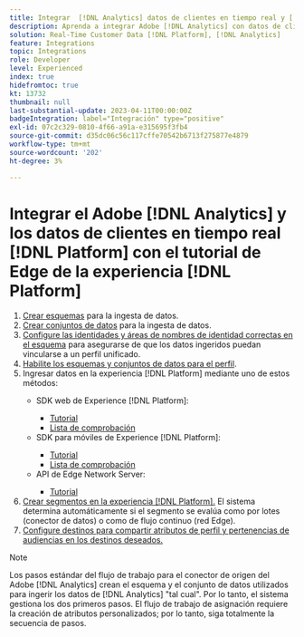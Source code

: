 ```yaml
---
title: Integrar  [!DNL Analytics] datos de clientes en tiempo real y [!DNL Platform] con el tutorial de Experience [!DNL Platform] Edge
description: Aprenda a integrar Adobe [!DNL Analytics] con datos de clientes en tiempo real [!DNL Platform] mediante el SDK web de AEP, el SDK móvil de AEP o la API de Edge Network Server.
solution: Real-Time Customer Data [!DNL Platform], [!DNL Analytics]
feature: Integrations
topic: Integrations
role: Developer
level: Experienced
index: true
hidefromtoc: true
kt: 13732
thumbnail: null
last-substantial-update: 2023-04-11T00:00:00Z
badgeIntegration: label="Integración" type="positive"
exl-id: 07c2c329-0810-4f66-a91a-e315695f3fb4
source-git-commit: d35dc06c56c117cffe70542b6713f275877e4879
workflow-type: tm+mt
source-wordcount: '202'
ht-degree: 3%

---
```


# Integrar el Adobe [!DNL Analytics] y los datos de clientes en tiempo real [!DNL Platform] con el tutorial de Edge de la experiencia [!DNL Platform]

<ol>
    <li><a href="https://experienceleague.adobe.com/es?lang=es#dashboard/learning" _target="_blank" rel="noopener noreferrer">Crear esquemas</a> para la ingesta de datos.</li>
    <li><a href="https://experienceleague.adobe.com/docs/platform-learn/tutorials/data-ingestion/create-datasets-and-ingest-data.html?lang=es" _target="_blank" rel="noopener noreferrer">Crear conjuntos de datos</a> para la ingesta de datos.</a></li>
    <li><a href="https://experienceleague.adobe.com/docs/platform-learn/tutorials/identities/label-ingest-and-verify-identity-data.html?lang=es" _target="_blank" rel="noopener noreferrer">Configure las identidades y áreas de nombres de identidad correctas en el esquema</a> para asegurarse de que los datos ingeridos puedan vincularse a un perfil unificado.</li>
    <li><a href="https://experienceleague.adobe.com/docs/platform-learn/tutorials/profiles/bring-data-into-the-real-time-customer-profile.html?lang=es" _target="_blank" rel="noopener noreferrer">Habilite los esquemas y conjuntos de datos para el perfil</a>.</li>
    <li>Ingresar datos en la experiencia [!DNL Platform] mediante uno de estos métodos:</li>
        <ul>
           <li>SDK web de Experience [!DNL Platform]:</li>
                <ul>
                    <li><a href="https://experienceleague.adobe.com/docs/platform-learn/implement-web-sdk/overview.html?lang=es" _target="_blank" rel="noopener noreferrer">Tutorial</a></li>
                    <li><a href="https://experienceleague.adobe.com/docs/analytics/implementation/aep-edge/web-sdk/overview.html?lang=es" _target="_blank" rel="noopener noreferrer">Lista de comprobación</a></li>
                </ul>
            <li>SDK para móviles de Experience [!DNL Platform]:</li>
                <ul>
                    <li><a href="https://experienceleague.adobe.com/docs/platform-learn/data-collection/mobile-sdk/create-mobile-properties.html?lang=es" _target="_blank" rel="noopener noreferrer">Tutorial</a></li>
                    <li><a href="https://experienceleague.adobe.com/docs/analytics/implementation/aep-edge/mobile-sdk/overview.html?lang=es" _target="_blank" rel="noopener noreferrer">Lista de comprobación</a></li>
                </ul></li>
            <li>API de Edge Network Server:</li>
                <ul>
                    <li><a href="https://experienceleague.adobe.com/docs/experience-platform/edge-network-server-api/interacting-other-adobe-solutions/interacting-adobe-analytics.html" _target="_blank" rel="noopener noreferrer">Tutorial</a></li>
                </ul>
       </ul>
    <li><a href="https://experienceleague.adobe.com/docs/platform-learn/tutorials/segments/create-segments.html?lang=es" _target="_blank" rel="noopener noreferrer">Crear segmentos en la experiencia [!DNL Platform].</a> El sistema determina automáticamente si el segmento se evalúa como por lotes (conector de datos) o como de flujo continuo (red Edge).</li>
    <li><a href="https://experienceleague.adobe.com/docs/platform-learn/tutorials/destinations/create-destinations-and-activate-data.html?lang=es" _target="_blank" rel="noopener noreferrer">Configure destinos para compartir atributos de perfil y pertenencias de audiencias en los destinos deseados.</a></li>
</ol>

>[!NOTE]
>
>Los pasos estándar del flujo de trabajo para el conector de origen del Adobe [!DNL Analytics] crean el esquema y el conjunto de datos utilizados para ingerir los datos de [!DNL Analytics] &quot;tal cual&quot;. Por lo tanto, el sistema gestiona los dos primeros pasos. El flujo de trabajo de asignación requiere la creación de atributos personalizados; por lo tanto, siga totalmente la secuencia de pasos.
